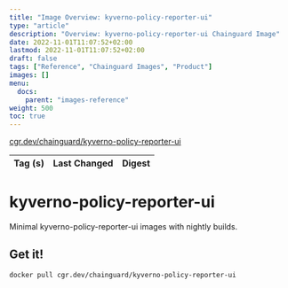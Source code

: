 ```yaml
---
title: "Image Overview: kyverno-policy-reporter-ui"
type: "article"
description: "Overview: kyverno-policy-reporter-ui Chainguard Image"
date: 2022-11-01T11:07:52+02:00
lastmod: 2022-11-01T11:07:52+02:00
draft: false
tags: ["Reference", "Chainguard Images", "Product"]
images: []
menu:
  docs:
    parent: "images-reference"
weight: 500
toc: true
---
```


[cgr.dev/chainguard/kyverno-policy-reporter-ui](https://github.com/chainguard-images/images/tree/main/images/kyverno-policy-reporter-ui)

| Tag (s) | Last Changed | Digest |
|---------|--------------|--------|

# kyverno-policy-reporter-ui

Minimal kyverno-policy-reporter-ui images with nightly builds.

## Get it!

```shell
docker pull cgr.dev/chainguard/kyverno-policy-reporter-ui
```

